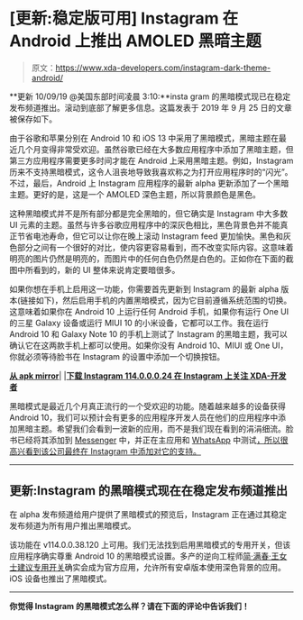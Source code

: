# [更新:稳定版可用] Instagram 在 Android 上推出 AMOLED 黑暗主题

> 原文：<https://www.xda-developers.com/instagram-dark-theme-android/>

**更新 10/09/19 @美国东部时间凌晨 3:10:**insta gram 的黑暗模式现已在稳定发布频道推出。滚动到底部了解更多信息。这篇发表于 2019 年 9 月 25 日的文章被保存如下。

由于谷歌和苹果分别在 Android 10 和 iOS 13 中采用了黑暗模式，黑暗主题在最近几个月变得非常受欢迎。虽然谷歌已经在大多数应用程序中添加了黑暗主题，但第三方应用程序需要更多时间才能在 Android 上采用黑暗主题。例如，Instagram 历来不支持黑暗模式，这令人沮丧地导致我喜欢称之为打开应用程序时的“闪光”。不过，最后，Android 上 Instagram 应用程序的最新 alpha 更新添加了一个黑暗主题。更好的是，这是一个 AMOLED 深色主题，所以背景颜色是黑色。

这种黑暗模式并不是所有部分都是完全黑暗的，但它确实是 Instagram 中大多数 UI 元素的主题。虽然与许多谷歌应用程序中的深灰色相比，黑色背景色并不能真正节省电池寿命，但它可以让你在晚上滚动 Instagram feed 更加愉快。黑色和灰色部分之间有一个很好的对比，使内容更容易看到，而不改变实际内容。这意味着明亮的图片仍然是明亮的，而图片中的任何白色仍然是白色的。正如你在下面的截图中所看到的，新的 UI 整体来说肯定要暗很多。

如果你想在手机上启用这一功能，你需要首先更新到 Instagram 的最新 alpha 版本(链接如下)，然后启用手机的内置黑暗模式，因为它目前遵循系统范围的切换。这意味着如果你在 Android 10 上运行任何 Android 手机，如果你有运行 One UI 的三星 Galaxy 设备或运行 MIUI 10 的小米设备，它都可以工作。我在运行 Android 10 和 Galaxy Note 10 的手机上测试了 Instagram 的黑暗主题，我可以确认它在这两款手机上都可以使用。如果你没有 Android 10、MIUI 或 One UI，你就必须等待脸书在 Instagram 的设置中添加一个切换按钮。

[**从 apk mirror**](https://www.apkmirror.com/apk/instagram/instagram-instagram/instagram-instagram-114-0-0-0-24-release/instagram-114-0-0-0-24-android-apk-download/)| |[**下载 Instagram 114.0.0.0.24 在 Instagram 上关注 XDA-开发者**](https://www.instagram.com/xdasocial/)

黑暗模式是最近几个月真正流行的一个受欢迎的功能。随着越来越多的设备获得 Android 10，我们可以预计会有更多的应用程序开发人员在他们的应用程序中添加黑暗主题。希望我们会看到一波新的应用，而不是我们现在看到的涓涓细流。脸书已经将其添加到 [Messenger](https://www.xda-developers.com/facebook-messenger-dark-mode-enable-moon-emoji/) 中，并正在主应用和 [WhatsApp](https://www.xda-developers.com/whatsapp-beta-21982-test-dark-mode-android/) 中测试[，所以很高兴看到该公司最终在 Instagram 中添加对它的支持。](https://www.xda-developers.com/facebook-android-dark-mode/)

* * *

## 更新:Instagram 的黑暗模式现在在稳定发布频道推出

在 alpha 发布频道给用户提供了黑暗模式的预览后，Instagram 正在通过其稳定发布频道为所有用户推出黑暗模式。

该功能在 v114.0.0.38.120 上可用。我们无法找到启用黑暗模式的专用开关，但该应用程序确实尊重 Android 10 的黑暗模式设置。多产的逆向工程师[简·满春·王女士建议专用开关](https://twitter.com/wongmjane/status/1181663521328599041)确实会成为官方应用，允许所有安卓版本使用深色背景的应用。iOS 设备也推出了黑暗模式。

* * *

**你觉得 Instagram 的黑暗模式怎么样？请在下面的评论中告诉我们！**